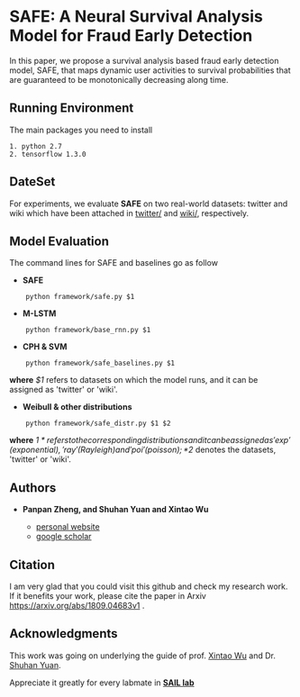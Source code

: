 # SAFE: A Neural Survival Analysis Model for Fraud Early Detection

In this paper, we propose a survival analysis based fraud early detection model, SAFE, that maps dynamic user activities to survival probabilities that are guaranteed to be monotonically decreasing along time. 


## Running Environment

The main packages you need to install

```
1. python 2.7 
2. tensorflow 1.3.0
```
## DateSet
For experiments, we evaluate **SAFE** on two real-world datasets: twitter and wiki which have been attached in [twitter/](https://github.com/PanpanZheng/SAFE/tree/master/twitter) and [wiki/](https://github.com/PanpanZheng/SAFE/tree/master/wiki), respectively.

## Model Evaluation

The command lines for SAFE and baselines go as follow

* **SAFE** 
```
    python framework/safe.py $1
```

* **M-LSTM** 

```
    python framework/base_rnn.py $1
```

* **CPH & SVM** 

```
    python framework/safe_baselines.py $1
```

**where** *$1* refers to datasets on which the model runs, and it can be assigned as 'twitter' or 'wiki'.


* **Weibull & other distributions**
```
    python framework/safe_distr.py $1 $2
```

**where** *$1* refers to the corresponding distributions and it can be assigned as 'exp' (exponential), 'ray' (Rayleigh) and 'poi' (poisson); *$2* denotes the datasets, 'twitter' or 'wiki'.


## Authors

* **Panpan Zheng, and Shuhan Yuan and Xintao Wu** 

    - [personal website](https://sites.uark.edu/pzheng/)
    - [google scholar](https://scholar.google.com/citations?user=f2OLKMYAAAAJ&hl=en)

## Citation

I am very glad that you could visit this github and check my research work. If it benefits your work, please cite the paper in Arxiv https://arxiv.org/abs/1809.04683v1
.

## Acknowledgments

This work was going on underlying the guide of prof. [Xintao Wu](http://csce.uark.edu/~xintaowu/) and Dr. [Shuhan Yuan](https://sites.uark.edu/sy005/). 

Appreciate it greatly for every labmate in [**SAIL lab**](https://sail.uark.edu/)
